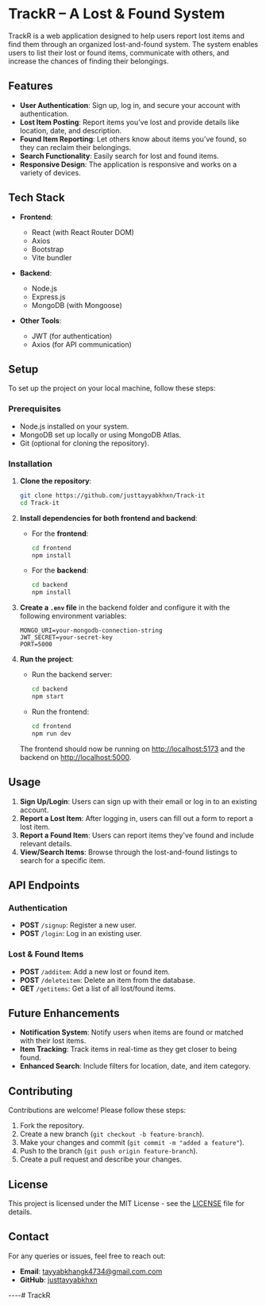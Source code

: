 # TrackR – A Lost & Found System

TrackR is a web application designed to help users report lost items and find them through an organized lost-and-found system. The system enables users to list their lost or found items, communicate with others, and increase the chances of finding their belongings.

## Features

- **User Authentication**: Sign up, log in, and secure your account with authentication.
- **Lost Item Posting**: Report items you’ve lost and provide details like location, date, and description.
- **Found Item Reporting**: Let others know about items you’ve found, so they can reclaim their belongings.
- **Search Functionality**: Easily search for lost and found items.
- **Responsive Design**: The application is responsive and works on a variety of devices.

## Tech Stack

- **Frontend**: 
  - React (with React Router DOM)
  - Axios
  - Bootstrap
  - Vite bundler

- **Backend**: 
  - Node.js
  - Express.js
  - MongoDB (with Mongoose)

- **Other Tools**:
  - JWT (for authentication)
  - Axios (for API communication)

## Setup

To set up the project on your local machine, follow these steps:

### Prerequisites

- Node.js installed on your system.
- MongoDB set up locally or using MongoDB Atlas.
- Git (optional for cloning the repository).

### Installation

1. **Clone the repository**:

   ```bash
   git clone https://github.com/justtayyabkhxn/Track-it
   cd Track-it
   ```

2. **Install dependencies for both frontend and backend**:

   - For the **frontend**:

     ```bash
     cd frontend
     npm install
     ```

   - For the **backend**:

     ```bash
     cd backend
     npm install
     ```

3. **Create a `.env` file** in the backend folder and configure it with the following environment variables:

   ```
   MONGO_URI=your-mongodb-connection-string
   JWT_SECRET=your-secret-key
   PORT=5000
   ```

4. **Run the project**:

   - Run the backend server:

     ```bash
     cd backend
     npm start
     ```

   - Run the frontend:

     ```bash
     cd frontend
     npm run dev
     ```

   The frontend should now be running on [http://localhost:5173](http://localhost:5173) and the backend on [http://localhost:5000](http://localhost:5000).

## Usage

1. **Sign Up/Login**: Users can sign up with their email or log in to an existing account.
2. **Report a Lost Item**: After logging in, users can fill out a form to report a lost item.
3. **Report a Found Item**: Users can report items they've found and include relevant details.
4. **View/Search Items**: Browse through the lost-and-found listings to search for a specific item.

## API Endpoints

### Authentication

- **POST** `/signup`: Register a new user.
- **POST** `/login`: Log in an existing user.

### Lost & Found Items

- **POST** `/additem`: Add a new lost or found item.
- **POST** `/deleteitem`: Delete an item from the database.
- **GET** `/getitems`: Get a list of all lost/found items.

## Future Enhancements

- **Notification System**: Notify users when items are found or matched with their lost items.
- **Item Tracking**: Track items in real-time as they get closer to being found.
- **Enhanced Search**: Include filters for location, date, and item category.

## Contributing

Contributions are welcome! Please follow these steps:

1. Fork the repository.
2. Create a new branch (`git checkout -b feature-branch`).
3. Make your changes and commit (`git commit -m "added a feature"`).
4. Push to the branch (`git push origin feature-branch`).
5. Create a pull request and describe your changes.

## License

This project is licensed under the MIT License - see the [LICENSE](LICENSE) file for details.

## Contact

For any queries or issues, feel free to reach out:

- **Email**: tayyabkhangk4734@gmail.com.com
- **GitHub**: [justtayyabkhxn](https://github.com/justtayyabkhxn)

----# TrackR